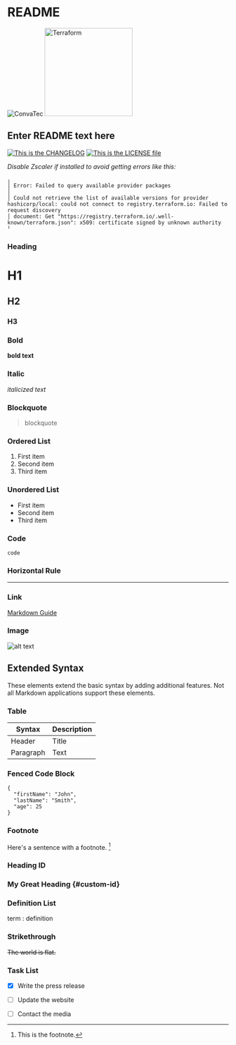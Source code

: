 # README
<img alt="ConvaTec" src="https://upload.wikimedia.org/wikipedia/en/4/4c/ConvaTec_logo.svg">   <img alt="Terraform" src="https://www.datocms-assets.com/2885/1629941242-logo-terraform-main.svg" width="200px">

Enter README text here
---
[![This is the CHANGELOG][changelog-badge]][changelog] [![This is the LICENSE file][license-badge]][license]

*Disable Zscaler if installed to avoid getting errors like this:*
```
╷
│ Error: Failed to query available provider packages
│
│ Could not retrieve the list of available versions for provider hashicorp/local: could not connect to registry.terraform.io: Failed to request discovery
│ document: Get "https://registry.terraform.io/.well-known/terraform.json": x509: certificate signed by unknown authority
╵
```

### Heading

# H1
## H2
### H3

### Bold

**bold text**

### Italic

*italicized text*

### Blockquote

> blockquote

### Ordered List

1. First item
2. Second item
3. Third item

### Unordered List

- First item
- Second item
- Third item

### Code

`code`

### Horizontal Rule

---

### Link

[Markdown Guide](https://www.markdownguide.org)

### Image

![alt text](https://www.markdownguide.org/assets/images/tux.png)

## Extended Syntax

These elements extend the basic syntax by adding additional features. Not all Markdown applications support these elements.

### Table

| Syntax | Description |
| ----------- | ----------- |
| Header | Title |
| Paragraph | Text |

### Fenced Code Block

```
{
  "firstName": "John",
  "lastName": "Smith",
  "age": 25
}
```

### Footnote

Here's a sentence with a footnote. [^1]

[^1]: This is the footnote.

### Heading ID

### My Great Heading {#custom-id}

### Definition List

term
: definition

### Strikethrough

~~The world is flat.~~

### Task List

- [x] Write the press release
- [ ] Update the website
- [ ] Contact the media


[changelog]: ./CHANGELOG.md
[readme]: ./README.md
[changelog-badge]: https://img.shields.io/badge/CHANGELOG-Check%20CHANGELOG%20for%20changes-%23E05735
[readme-badge]: https://img.shields.io/badge/README-Check%20README%20file%20for%20project%20information-brightgreen
[license]: ./LICENSE
[license-badge]: https://img.shields.io/badge/LICENSE-%40ConvaTec%20UNLICENSED%20and%20PRIVATE%20USAGE%20ONLY-blue
